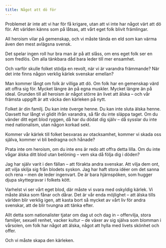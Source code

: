 ```yaml
---
title: Något att dö för
---
```

Problemet är inte att vi har för få krigare, utan att vi inte har något värt att dö för. Att världen känns som på låtsas, att vårt eget folk blivit främlingar. 

All heroism vilar på gemenskap, och vi måste tända en eld som kan värma även den mest avlägsna svensk.

Det spelar ingen roll hur bra man är på att slåss, om ens eget folk ser en som fredlös. Om alla tänkbara dåd bara leder till mer ensamhet. 

Och varför skulle folket stödja en revolt, när vi är varandra främmande? När det inte finns någon verklig kärlek svenskar emellan?

Man kommer långt om folk är villiga att dö. Om folk har en gemenskap värd att offra sig för. Mycket längre än på egna muskler. Mycket längre än på ideal. Grunden till all heroism är något större än livet att älska – och vår främsta uppgift är att väcka den kärleken på nytt.

Folket är din familj. Du kan inte överge henne. Du kan inte sluta älska henne. Oavsett hur långt vi glidit ifrån varandra, så får du inte släppa taget. Om du vänder ditt eget blod ryggen, då har du dödat dig själv – då sysslar du inte med nationalism, utan någon korkad sekt.

Kommer vår kärlek till folket besvaras av otacksamhet, kommer vi skada oss själva, kommer vi bli bedragna och hånade? 

Prata inte om heroism, om du inte ens är redo att offra detta lilla. Om du inte vågar älska ditt blod utan belöning – vem ska då följa dig i döden?

Jag har själv varit i den fällan – att förakta andra svenskar. Att vilja dem ont, att vilja skilja sig från blodets syskon. Jag har haft stora idéer om det sanna och rena – men de leder ingenvart. De är bara hjärnspöken, som hugger djupa skyttegravar i folkets kött.

Varhelst vi ser vårt eget blod, där måste vi svara med oskyldig kärlek. Vi måste älska som fånar och dårar. Det är vår enda möjlighet – att älska tills världen blir verklig igen, att kasta bort så mycket av vårt liv för andra svenskar, att de blir tvungna att tänka efter.

Allt detta som nationalister tjatar om dag ut och dag in – offervilja, stora familjer, sexuell renhet, vacker kultur – de växer av sig själva som blomman i vårsolen, om folk har något att älska, något att hylla med livets skönhet och offer. 

Och vi måste skapa den kärleken.
